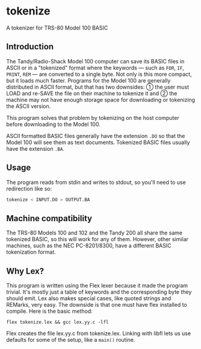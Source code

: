 # tokenize

A tokenizer for TRS-80 Model 100 BASIC

## Introduction

The Tandy/Radio-Shack Model 100 computer can save its BASIC files in
ASCII or in a "tokenized" format where the keywords — such as `FOR`, `IF`, `PRINT`, `REM` — are converted to a single byte. Not only is this more compact, but it loads much faster. Programs for the Model 100 are generally distributed in ASCII format, but that has two downsides: ① the user must LOAD and re-SAVE the file on their machine to tokenize it and ② the machine may not have enough storage space for downloading or tokenizing the ASCII version.

This program solves that problem by tokenizing on the host computer before downloading to the Model 100.

ASCII formatted BASIC files generally have the extension `.DO` so that
the Model 100 will see them as text documents. Tokenized BASIC files
usually have the extension `.BA`. 

## Usage

The program reads from stdin and writes to stdout, so you'll need
to use redirection like so:

``` bash
tokenize < INPUT.DO > OUTPUT.BA
```

## Machine compatibility

The TRS-80 Models 100 and 102 and the Tandy 200 all share the same tokenized BASIC, so this will work for any of them. However, other similar machines, such as the NEC PC-8201/8300, have a different BASIC tokenization format. 

## Why Lex?

This program is written using the Flex lexer because it made the program trivial. It's mostly just a table of keywords and the corresponding byte they should emit. Lex also makes special cases, like quoted strings and REMarks, very easy. The downside is that one must have flex installed to compile. Here is the basic method:
```
flex tokenize.lex && gcc lex.yy.c -lfl
```

Flex creates the file lex.yy.c from tokenize.lex. Linking with libfl lets us use defaults for some of the setup, like a `main()` routine.
